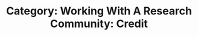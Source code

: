 ---
layout: category
title: 'Category: Working With A Research Community: Credit'
tag: working_with_a_research_community,credit
---